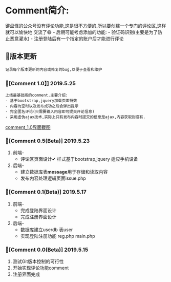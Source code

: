 # Comment简介:
键盘怪的公众号没有评论功能,这是很不方便的.所以要创建一个专门的评论区,这样就可以愉快地
交流了😄
			- 后期可能考虑添加的功能:
			- 验证码识别(主要是为了防止恶意灌水) 
			- 注册登陆后有一个指定的账户后才能进行评论
## 📌版本更新
	记录每个版本更新的内容或修复的bug,以便于查看和维护
### 📍[Comment 1.0】] 2019.5.25
	上线最基础版的comment.主要介绍:
	- 基于bootstrap,jquery加载页面特效
	- 内容为空时以及发布成功之后会弹出提示
	- 完全匿名评论(只需要输入内容即可提交评论信息)
	- 采用虚伪ajax技术,实际上只有发布内容时提交的信息是ajax,内容获取则没有.
[comment_1.0界面截图](https://s2.ax1x.com/2019/05/27/VVBcX4.png)
### 📍[Comment 0.5(Beta)] 2019.5.23
1. 前端-
	- 评论区页面设计✔
			样式基于bootstrap,jquery
			适应手机设备
2. 后端-
	- 建立数据库表**message**用于存储和读取内容
	- 发布内容处理逻辑页面issue.php
### 📍[Comment 0.1(Beta)] 2019.5.17
1. 前端-
	- 完成登陆界面设计
	- 完成注册界面设计
2. 后端-
	- 数据库建立userdb 表user
	- 实现登陆注册功能 reg.php main.php

### 📍[Comment 0.0(Beta)] 2019.5.15

1. 测试Git版本控制的可行性
2. 开始实现评论功能comment
3. 注册界面完成


